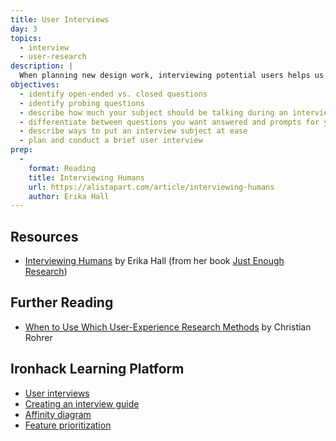 ```yaml
---
title: User Interviews
day: 3
topics:
  - interview
  - user-research
description: |
  When planning new design work, interviewing potential users helps us understand behaviors and contexts to narrow down the problem(s) we should address.
objectives:
  - identify open-ended vs. closed questions
  - identify probing questions
  - describe how much your subject should be talking during an interview
  - differentiate between questions you want answered and prompts for your interview
  - describe ways to put an interview subject at ease
  - plan and conduct a brief user interview
prep:
  -
    format: Reading
    title: Interviewing Humans
    url: https://alistapart.com/article/interviewing-humans
    author: Erika Hall
---
```


Resources
---------

- [Interviewing Humans](https://alistapart.com/article/interviewing-humans) by Erika Hall (from her book [Just Enough Research](http://www.abookapart.com/products/just-enough-research))


Further Reading
---------------

- [When to Use Which User-Experience Research Methods](https://www.nngroup.com/articles/which-ux-research-methods/) by Christian Rohrer


Ironhack Learning Platform
---------------------------

- [User interviews](http://learn.ironhack.com/#/learning_unit/7015)
- [Creating an interview guide](http://learn.ironhack.com/#/learning_unit/7015)
- [Affinity diagram](http://learn.ironhack.com/#/learning_unit/7016)
- [Feature prioritization](http://learn.ironhack.com/#/learning_unit/7054)
